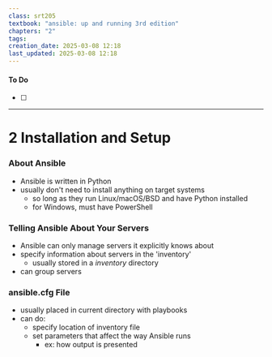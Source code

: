 ```yaml
---
class: srt205
textbook: "ansible: up and running 3rd edition"
chapters: "2"
tags: 
creation_date: 2025-03-08 12:18
last_updated: 2025-03-08 12:18
---
```

#### To Do
- [ ]
---
# 2 Installation and Setup
### About Ansible
- Ansible is written in Python 
- usually don't need to install anything on target systems 
	- so long as they run Linux/macOS/BSD and have Python installed
	- for Windows, must have PowerShell



### Telling Ansible About Your Servers
- Ansible can only manage servers it explicitly knows about 
- specify information about servers in the 'inventory' 
	- usually stored in a _inventory_ directory
- can group servers 



### ansible.cfg File 
- usually placed in current directory with playbooks 
- can do:
	- specify location of inventory file 
	- set parameters that affect the way Ansible runs 
		- ex: how output is presented 






